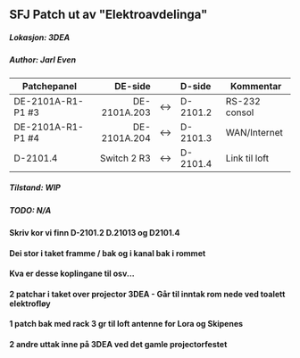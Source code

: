 ## SFJ Patch ut av "Elektroavdelinga"
##### Lokasjon: 3DEA
##### Author: Jarl Even

|    Patchepanel    |    DE-side   |     |  D-side  |   Kommentar   |
|-------------------|-------------:|-----|:---------|---------------|
| DE-2101A-R1-P1 #3 | DE-2101A.203 | <-> | D-2101.2 | RS-232 consol |
| DE-2101A-R1-P1 #4 | DE-2101A.204 | <-> | D-2101.3 | WAN/Internet  |
| D-2101.4          |  Switch 2 R3 | <-> | D-2101.4 | Link til loft |

##### Tilstand: WIP
##### TODO: N/A

#### Skriv kor vi finn D-2101.2 D.21013 og D2101.4
#### Dei stor i taket framme / bak  og i kanal bak i rommet

#### Kva er desse koplingane til osv...

#### 2 patchar i taket over projector 3DEA - Går til inntak rom nede ved toalett elektrofløy
#### 1 patch bak med rack 3 gr til loft antenne for Lora og Skipenes

#### 2 andre uttak inne på 3DEA ved det gamle projectorfestet
